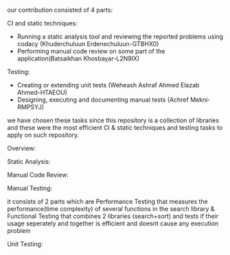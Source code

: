 our contribution consisted of 4 parts:

CI and static techniques:
- Running a static analysis tool and reviewing the reported problems using codacy (Khuderchuluun Erdenechuluun-GTBHX0)
- Performing manual code review on some part of the application(Batsaikhan Khosbayar-L2N9IX)

Testing:
- Creating or extending unit tests (Weheash Ashraf Ahmed Elazab Ahmed-HTAEOU)
- Designing, executing and documenting manual tests (Achref Mekni-RMPSYJ)

we have chosen these tasks since this repository is a collection of libraries and these were
the most efficient CI & static techniques and testing tasks to apply on such repository.

Overview:

Static Analysis:


Manual Code Review:


Manual Testing:

it consists of 2 parts which are Performance Testing that measures the performance(time complexity) of
several functions in the search library & Functional Testing that combines 2 libraries (search+sort)
and tests if their usage seperately and together is efficient and doesnt cause any execution problem 

Unit Testing:
